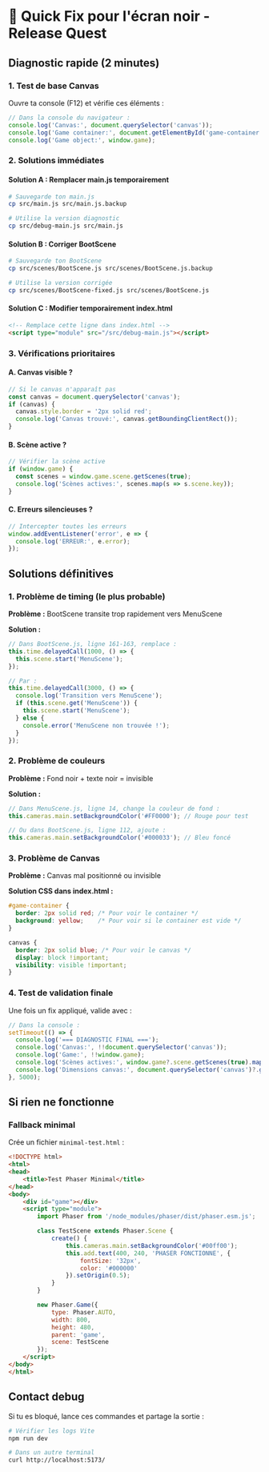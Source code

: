 # 🔧 Quick Fix pour l'écran noir - Release Quest

## Diagnostic rapide (2 minutes)

### 1. Test de base Canvas
Ouvre ta console (F12) et vérifie ces éléments :

```javascript
// Dans la console du navigateur :
console.log('Canvas:', document.querySelector('canvas'));
console.log('Game container:', document.getElementById('game-container'));
console.log('Game object:', window.game);
```

### 2. Solutions immédiates

#### Solution A : Remplacer main.js temporairement
```bash
# Sauvegarde ton main.js
cp src/main.js src/main.js.backup

# Utilise la version diagnostic
cp src/debug-main.js src/main.js
```

#### Solution B : Corriger BootScene
```bash
# Sauvegarde ton BootScene
cp src/scenes/BootScene.js src/scenes/BootScene.js.backup

# Utilise la version corrigée
cp src/scenes/BootScene-fixed.js src/scenes/BootScene.js
```

#### Solution C : Modifier temporairement index.html
```html
<!-- Remplace cette ligne dans index.html -->
<script type="module" src="/src/debug-main.js"></script>
```

### 3. Vérifications prioritaires

#### A. Canvas visible ?
```javascript
// Si le canvas n'apparaît pas
const canvas = document.querySelector('canvas');
if (canvas) {
  canvas.style.border = '2px solid red';
  console.log('Canvas trouvé:', canvas.getBoundingClientRect());
}
```

#### B. Scène active ?
```javascript
// Vérifier la scène active
if (window.game) {
  const scenes = window.game.scene.getScenes(true);
  console.log('Scènes actives:', scenes.map(s => s.scene.key));
}
```

#### C. Erreurs silencieuses ?
```javascript
// Intercepter toutes les erreurs
window.addEventListener('error', e => {
  console.log('ERREUR:', e.error);
});
```

## Solutions définitives

### 1. Problème de timing (le plus probable)

**Problème :** BootScene transite trop rapidement vers MenuScene

**Solution :**
```javascript
// Dans BootScene.js, ligne 161-163, remplace :
this.time.delayedCall(1000, () => {
  this.scene.start('MenuScene');
});

// Par :
this.time.delayedCall(3000, () => {
  console.log('Transition vers MenuScene');
  if (this.scene.get('MenuScene')) {
    this.scene.start('MenuScene');
  } else {
    console.error('MenuScene non trouvée !');
  }
});
```

### 2. Problème de couleurs

**Problème :** Fond noir + texte noir = invisible

**Solution :**
```javascript
// Dans MenuScene.js, ligne 14, change la couleur de fond :
this.cameras.main.setBackgroundColor('#FF0000'); // Rouge pour test

// Ou dans BootScene.js, ligne 112, ajoute :
this.cameras.main.setBackgroundColor('#000033'); // Bleu foncé
```

### 3. Problème de Canvas

**Problème :** Canvas mal positionné ou invisible

**Solution CSS dans index.html :**
```css
#game-container {
  border: 2px solid red; /* Pour voir le container */
  background: yellow;    /* Pour voir si le container est vide */
}

canvas {
  border: 2px solid blue; /* Pour voir le canvas */
  display: block !important;
  visibility: visible !important;
}
```

### 4. Test de validation finale

Une fois un fix appliqué, valide avec :

```javascript
// Dans la console :
setTimeout(() => {
  console.log('=== DIAGNOSTIC FINAL ===');
  console.log('Canvas:', !!document.querySelector('canvas'));
  console.log('Game:', !!window.game);
  console.log('Scènes actives:', window.game?.scene.getScenes(true).map(s => s.scene.key));
  console.log('Dimensions canvas:', document.querySelector('canvas')?.getBoundingClientRect());
}, 5000);
```

## Si rien ne fonctionne

### Fallback minimal

Crée un fichier `minimal-test.html` :

```html
<!DOCTYPE html>
<html>
<head>
    <title>Test Phaser Minimal</title>
</head>
<body>
    <div id="game"></div>
    <script type="module">
        import Phaser from '/node_modules/phaser/dist/phaser.esm.js';

        class TestScene extends Phaser.Scene {
            create() {
                this.cameras.main.setBackgroundColor('#00ff00');
                this.add.text(400, 240, 'PHASER FONCTIONNE', {
                    fontSize: '32px',
                    color: '#000000'
                }).setOrigin(0.5);
            }
        }

        new Phaser.Game({
            type: Phaser.AUTO,
            width: 800,
            height: 480,
            parent: 'game',
            scene: TestScene
        });
    </script>
</body>
</html>
```

## Contact debug

Si tu es bloqué, lance ces commandes et partage la sortie :

```bash
# Vérifier les logs Vite
npm run dev

# Dans un autre terminal
curl http://localhost:5173/
```